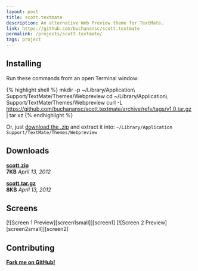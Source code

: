 ```yaml
---
layout: post
title: scott.textmate
description: An alternative Web Preview theme for TextMate.
link: https://github.com/buchanansc/scott.textmate
permalink: /projects/scott.textmate/
tags: project
---
```


## Installing

Run these commands from an open Terminal window:

{% highlight shell %}
mkdir -p ~/Library/Application\ Support/TextMate/Themes/Webpreview
cd ~/Library/Application\ Support/TextMate/Themes/Webpreview
curl -L https://github.com/buchanansc/scott.textmate/archive/refs/tags/v1.0.tar.gz | tar xz
{% endhighlight %}

Or, just [download the .zip][.zip] and extract it into:
`~/Library/Application Support/TextMate/Themes/Webpreview`

## Downloads

**[scott.zip][.zip]**  
**7KB** *April 13, 2012*

**[scott.tar.gz][.tar.gz]**  
**8KB** *April 13, 2012*

## Screens

<div class="gallery" markdown="1">
[![Screen 1 Preview][screen1small]][screen1]
[![Screen 2 Preview][screen2small]][screen2]
</div>

## Contributing

**[Fork me on GitHub!][github]**


[github]:       https://github.com/buchanansc/scott.textmate
[.zip]:         https://github.com/buchanansc/scott.textmate/archive/refs/tags/v1.0.zip
[.tar.gz]:      https://github.com/buchanansc/scott.textmate/archive/refs/tags/v1.0.tar.gz
[screen1]:      https://raw.githubusercontent.com/buchanansc/scott.textmate/master/files/screens/1.png
[screen2]:      https://raw.githubusercontent.com/buchanansc/scott.textmate/master/files/screens/2.png
[screen1small]: https://raw.githubusercontent.com/buchanansc/scott.textmate/master/files/screens/1small.png
[screen2small]: https://raw.githubusercontent.com/buchanansc/scott.textmate/master/files/screens/2small.png
